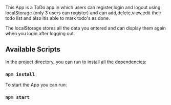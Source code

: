 
This App is a ToDo app in which users can register,login and logout using localStorage (only 3 users can register) and can add,delete,view,edit their todo list and also itis able to mark todo's as done.

The localStorage stores all the data you entered and can display them again when you login after logging out.

## Available Scripts

In the project directory, you can run to install all the dependencies:

### `npm install`

To start the App you can run:

### `npm start`
